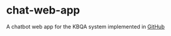 # chat-web-app
A chatbot web app for the KBQA system implemented in [GitHub](https://github.com/NLP-Guild/knowledge-based-QA-for-diagnosis)
<!-- [[GitHub Page (static)](https://leoxiang66.github.io/chat-web-app/)] -->


